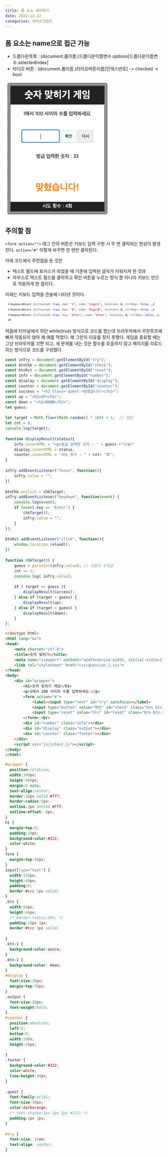 ```yaml
---
title: 폼 요소 제어하기
date: 2022-12-22
categories: 자바스크립트
---
```


## 폼 요소는 name으로 접근 가능

- 드롭다운목록 : (document.폼이름.)드롭다운이름변수.options[드롭다운이름변수.selectedIndex]
- 라디오 버튼 : (document.폼이름.)라이오버튼이름[인덱스번호]  -> checked -> bool

![](images/2022-12-22-19-57-48.png)

## 주의할 점

`<form action="">` 태그 안의 버튼은 키보드 입력 구현 시 두 번 클릭되는 현상이 발생한다. `action="#"` 이렇게 바꾸면 한 번만 클릭된다.

아래 코드에서 주안점을 둔 것은 

- 텍스트 필드에 포커스가 되었을 때 기존에 입력된 글자가 지워지게 한 것과 
- 마우스로 텍스트 필드를 클릭하고 확인 버튼을 누르는 방식 뿐 아니라 키보드 만으로 작동하게 한 점이다.

아래는 키보드 입력을 콘솔에 나타낸 것이다.

![](images/2022-12-22-20-04-21.png)

처음에 터미널에서 하던 while(true) 방식으로 코드를 짰는데 브라우저에서 무한루프에 빠져 작동되지 않아 꽤 애를 먹었다. 왜 그런지 이유를 찾지 못했다. 게임을 종료할 때는 그냥 브라우저를 끄면 되고, 새 문제를 내는 것은 함수를 호출하지 않고 페이지를 리로드하는 방식으로 코드를 구성했다.

```javascript
const inTry = document.getElementById("try");
const btnChk = document.getElementById("check");
const btnRst = document.getElementById("reset");
const info = document.getElementById("number");
const display = document.getElementById("display");
const counter = document.getElementById("counter");
const success = "<h2 class='quest'>맞혔습니다!</h2>";
const up = "<h2>UP</h2>";
const down = "<h2>DOWN</h2>";
let guess;

let target = Math.floor(Math.random() * 100) + 1;  // 정답
let cnt = 0;
console.log(target);

function displayResult(status){
    info.innerHTML = "<p>방금 입력한 숫자 : " + guess +"</p>"
    display.innerHTML = status;
    counter.innerHTML = "시도 횟수 : " + cnt+ "회";
}

inTry.addEventListener("focus", function(){
    inTry.value = "";
})

btnChk.onclick = chkTarget;
inTry.addEventListener("keydown", function(event) {
    console.log(event);
    if (event.key == 'Enter') {
        chkTarget();
        inTry.value = "";
    }
});

btnRst.addEventListener("click", function(){
    window.location.reload();
})

function chkTarget() {
    guess = parseInt(inTry.value); // 사용자 추측값
    cnt += 1;
    console.log( inTry.value);

    if ( target == guess ){ 
        displayResult(success);
    } else if (target > guess) {
        displayResult(up);
    } else if (target < guess) {
        displayResult(down);
    }
};
```

```html
<!doctype html>
<html lang="ko">
<head>
	<meta charset="utf-8">
	<title>숫자 맞히기</title>
	<meta name="viewport" content="width=device-width, initial-scale=1">    
	<link rel="stylesheet" href="css/question_1.css">
</head>
<body>
	<div id="wrapper">
		<h1>숫자 맞히기 게임</h1>
		<p>1에서 100 사이의 수를 입력하세요.</p>
		<form action="#">
			<label><input type="text" id="try" autofocus></label>
			<input type="button" value="확인" id="check" class="btn btn-1">
			<input type="reset" value="다시" id="reset" class="btn btn-2">
		</form> <br>
		<div id="number" class="info"></div>
		<div id="display" class="output"></div>
		<div id="counter" class="footer"></div>
	</div>
	<script src="js/jstest.js"></script>
</body>
</html>
```

```css
#wrapper {
  position:relative;
  width:300px;
  height:400px;
  margin:0 auto;
  text-align:center;
  border:10px solid #777;
  border-radius:5px;
  outline:2px dotted #fff;
  outline-offset:-6px;        
}
h1 {
  margin-top:0;
  padding:10px;
  background-color:#222;
  color:white;
}
form {
  margin-top:40px;
}
input[type="text"] {
  width:120px;
  height:40px;
  padding:0;
  border:#ccc 1px solid;
}
.btn {
  width:50px;
  height:40px;        
  /* border-radius:50%; */
  padding:10px 3px;
  border:#ccc 1px solid;        
        
}      
.btn-1 {
  background-color:azure;  
}
.btn-2 {
  background-color: #eee;
}
#display {
  font-size:30px;
  margin-top:70px;
}
.output {
  font-size:20px;
  font-weight:bold;
}
#counter {
  position:absolute;
  left:0;     
  bottom:0;
  width:100%;
  height:30px;

}
.footer {
  background-color:#222;
  color:white;
  line-height:30px;
}

.quest {        
  font-family:arial;
  font-size:30px;
  color:darkorange;
  /* text-shadow:1px 1px 3px #222; */
  padding:2px 1px;
}

#try {
  font-size: 1rem;
  text-align: center;
}
```